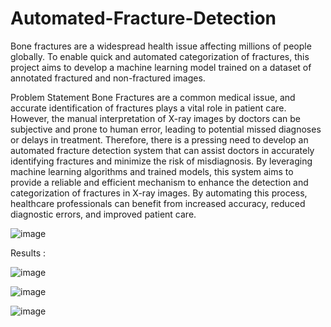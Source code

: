 # Automated-Fracture-Detection
Bone fractures are a widespread health issue affecting millions of people globally. To enable quick and automated categorization of fractures, this project aims to develop a machine learning model trained on a dataset of annotated fractured and non-fractured images. 

Problem Statement
Bone Fractures are a common medical issue, and accurate identification of fractures plays a vital role in patient care. However, the manual interpretation of X-ray images by doctors can be subjective and prone to human error, leading to potential missed diagnoses or delays in treatment. Therefore, there is a pressing need to develop an automated fracture detection system that can assist doctors in accurately identifying fractures and minimize the risk of misdiagnosis. By leveraging machine learning algorithms and trained models, this system aims to provide a reliable and efficient mechanism to enhance the detection and categorization of fractures in X-ray images. By automating this process, healthcare professionals can benefit from increased accuracy, reduced diagnostic errors, and improved patient care.


![image](https://github.com/arjun2703-ai/Automated-Fracture-Detection/assets/94297858/e780ff90-dab6-428d-90e2-d90f912bdd7a)


Results :

![image](https://github.com/arjun2703-ai/Automated-Fracture-Detection/assets/94297858/f690bb58-e418-4ad8-8a0a-a0a07850f054)

![image](https://github.com/arjun2703-ai/Automated-Fracture-Detection/assets/94297858/4d6faac6-f4ca-4a08-8b1a-5bcb2b122efa)

![image](https://github.com/arjun2703-ai/Automated-Fracture-Detection/assets/94297858/408cbae7-ca74-4d39-8dc2-57f7c6516f27)
